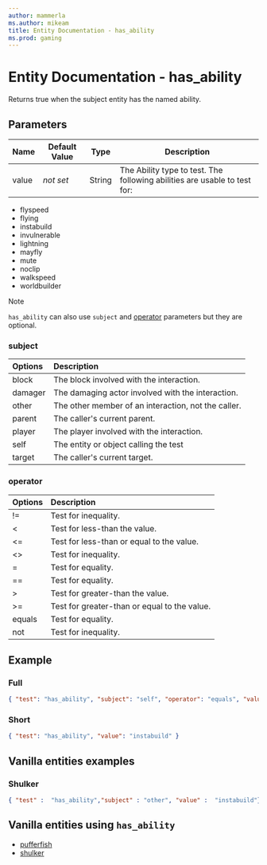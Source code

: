 ```yaml
---
author: mammerla
ms.author: mikeam
title: Entity Documentation - has_ability
ms.prod: gaming
---
```


# Entity Documentation - has_ability

Returns true when the subject entity has the named ability.

## Parameters

|Name |Default Value  |Type  |Description  |
|---------|---------|---------|---------|
|value | *not set* |String |The Ability type to test. The following abilities are usable to test for:|

- flyspeed
- flying
- instabuild
- invulnerable
- lightning
- mayfly
- mute
- noclip
- walkspeed
- worldbuilder

> [!NOTE]
> `has_ability` can also use `subject` and [operator](../Definitions/NestedTables/operator.md) parameters but they are optional.

### subject

| Options| Description |
|:-----------|:-----------|
| block| The block involved with the interaction. |
| damager| The damaging actor involved with the interaction. |
| other| The other member of an interaction, not the caller. |
| parent| The caller's current parent. |
| player| The player involved with the interaction. |
| self| The entity or object calling the test |
| target| The caller's current target. |

### operator

| Options| Description |
|:-----------|:-----------|
| !=| Test for inequality. |
| <| Test for less-than the value. |
| <=| Test for less-than or equal to the value. |
| <>| Test for inequality. |
| =| Test for equality. |
| ==| Test for equality. |
| >| Test for greater-than the value. |
| >=| Test for greater-than or equal to the value. |
| equals| Test for equality. |
| not| Test for inequality. |

## Example

### Full

```json
{ "test": "has_ability", "subject": "self", "operator": "equals", "value": "instabuild" }
```

### Short

```json
{ "test": "has_ability", "value": "instabuild" }
```

## Vanilla entities examples

### Shulker

```json
{ "test" :  "has_ability","subject" : "other", "value" :  "instabuild"}
```

## Vanilla entities using `has_ability`

- [pufferfish](../../../../Source/VanillaBehaviorPack_Snippets/entities/pufferfish.md)
- [shulker](../../../../Source/VanillaBehaviorPack_Snippets/entities/shulker.md)
